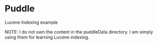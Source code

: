 # Puddle
Lucene Indexing example

NOTE: I do not own the content in the puddleData directory.  I am simply using them for learning Lucene indexing.

